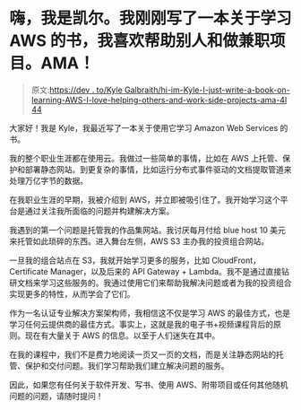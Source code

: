 # 嗨，我是凯尔。我刚刚写了一本关于学习 AWS 的书，我喜欢帮助别人和做兼职项目。AMA！

> 原文:[https://dev . to/Kyle Galbraith/hi-im-Kyle-I-just-write-a-book-on-learning-AWS-I-love-helping-others-and-work-side-projects-ama-4l 44](https://dev.to/kylegalbraith/hi-im-kyle-i-just-wrote-a-book-on-learning-aws-i-love-helping-others-and-working-on-side-projects-ama-4l44)

大家好！我是 Kyle，我最近写了一本关于使用它学习 Amazon Web Services 的书。

我的整个职业生涯都在使用云。我做过一些简单的事情，比如在 AWS 上托管、保护和部署静态网站。到更复杂的事情，比如运行分布式事件驱动的文档提取管道来处理万亿字节的数据。

在我职业生涯的早期，我被介绍到 AWS，并立即被吸引住了。我开始学习这个平台是通过关注我所面临的问题并构建解决方案。

我遇到的第一个问题是托管我的作品集网站。我讨厌每月付给 blue host 10 美元来托管如此琐碎的东西。进入舞台左侧，AWS S3 主办我的投资组合网站。

一旦我的组合站点在 S3，我就开始学习更多的服务，比如 CloudFront，Certificate Manager，以及后来的 API Gateway + Lambda。我不是通过直接钻研文档来学习这些服务的。我通过使用它们来帮助我解决问题或者为我的投资组合实现更多的特性，从而学会了它们。

作为一名认证专业解决方案架构师，我相信这不仅是学习 AWS 的最佳方式，也是学习任何云提供商的最佳方式。事实上，这就是我的电子书+视频课程背后的原则。现在有大量关于 AWS 的信息。以至于人们迷失在其中。

在我的课程中，我们不是费力地阅读一页又一页的文档，而是关注静态网站的托管、保护和交付问题。我们学习帮助我们建立解决问题的服务。

因此，如果您有任何关于软件开发、写书、使用 AWS、附带项目或任何其他随机问题的问题，请随时提问！